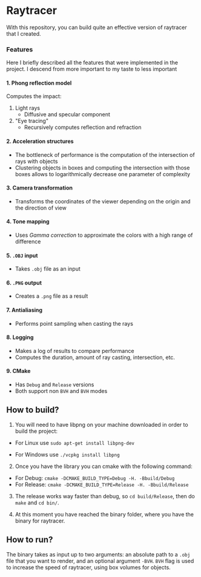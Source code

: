 # Raytracer

With this repository, you can build quite an effective version of raytracer that I created.

### Features

Here I briefly described all the features that were implemented in the project. I descend from more important to my taste to less important

#### 1. Phong reflection model

Computes the impact:

1) Light rays
	- Diffusive and specular component
2) "Eye tracing"
	- Recursively computes reflection and refraction
   
#### 2. Acceleration structures

  - The bottleneck of performance is the computation of the intersection of rays with objects
  - Clustering objects in boxes and computing the intersection with those boxes allows to logarithmically decrease one parameter of complexity
  
#### 3. Camera transformation

  - Transforms the coordinates of the viewer depending on the origin and the direction of view
 
#### 4. Tone mapping
   
  - Uses *Gamma correction* to approximate the colors with a high range of difference

#### 5. `.OBJ` input
   
  - Takes `.obj` file as an input

#### 6. `.PNG` output
   
  - Creates a `.png` file as a result

#### 7. Antialiasing
    
  - Performs point sampling when casting the rays
  
#### 8. Logging
    
  - Makes a log of results to compare performance
  - Computes the duration, amount of ray casting, intersection, etc.
#### 9. **CMake**
    
  - Has `Debug` and `Release` versions
  - Both support non `BVH` and `BVH` modes

## How to build?

1. You will need to have libpng on your machine downloaded in order to build the project:
  
  - For Linux use `sudo apt-get install libpng-dev`

  - For Windows use `./vcpkg install libpng`

2. Once you have the library you can cmake with the following command:

- For Debug: `cmake -DCMAKE_BUILD_TYPE=Debug -H. -Bbuild/Debug`
- For Release: `cmake -DCMAKE_BUILD_TYPE=Release -H. -Bbuild/Release`

3. The release works way faster than debug, so `cd build/Release`, then do `make` and `cd bin/`.

4. At this moment you have reached the binary folder, where you have the binary for raytracer.

## How to run?

The binary takes as input up to two arguments: an absolute path to a `.obj` file that you want to render, and an optional argument `-BVH`. `BVH` flag is used to increase the speed of raytracer, using box volumes for objects. 




